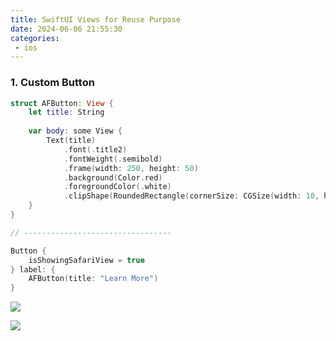 ```yaml
---
title: SwiftUI Views for Reuse Purpose
date: 2024-06-06 21:55:30
categories:
 - ios
---
```


### 1. Custom Button

```swift
struct AFButton: View {
    let title: String
    
    var body: some View {
        Text(title)
            .font(.title2)
            .fontWeight(.semibold)
            .frame(width: 250, height: 50)
            .background(Color.red)
            .foregroundColor(.white)
            .clipShape(RoundedRectangle(cornerSize: CGSize(width: 10, height: 10)))
    }
}

// ---------------------------------

Button {
    isShowingSafariView = true
} label: {
    AFButton(title: "Learn More")
}
```

![](https://pub-2a6758f3b2d64ef5bb71ba1601101d35.r2.dev/blogs/2024/06/0ae5d310c2858d87849da41815dcdf22.jpg)

![](https://pub-2a6758f3b2d64ef5bb71ba1601101d35.r2.dev/blogs/2024/06/9c65f6e30f91557aafbd388f268c4bea.jpg)













